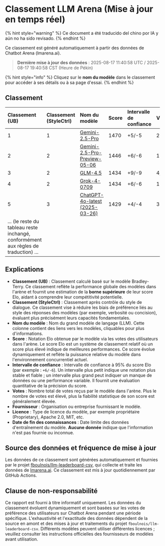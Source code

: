 # Classement LLM Arena (Mise à jour en temps réel)


{% hint style="warning" %}
Ce document a été traducido del chino por IA y aún no ha sido revisado.
{% endhint %}




Ce classement est généré automatiquement à partir des données de Chatbot Arena (lmarena.ai).

> **Dernière mise à jour des données** : 2025-08-17 11:40:58 UTC / 2025-08-17 19:40:58 CST (Heure de Pékin)

{% hint style="info" %}
Cliquez sur le **nom du modèle** dans le classement pour accéder à ses détails ou à sa page d'essai.
{% endhint %}

## Classement

| Classement (UB) | Classement (StyleCtrl) | Nom du modèle                                                                                                                             | Score | Intervalle de confiance | Votes     | Fournisseur                    | Licence                    | Date de fin des connaissances |
|:----------------|:-----------------------|:-------------------------------------------------------------------------------------------------------------------------------------------|:------|:------------------------|:----------|:-------------------------------|:---------------------------|:------------------------------|
| 1               | 1                      | [Gemini-2.5-Pro](http://aistudio.google.com/app/prompts/new_chat?model=gemini-2.5-pro)                                                   | 1470  | +5/-5                   | 26,019    | Google                         | Propriétaire               | nan                           |
| 2               | 2                      | [Gemini-2.5-Pro-Preview-05-06](http://aistudio.google.com/app/prompts/new_chat?model=gemini-2.5-pro-preview-05-06)                       | 1446  | +6/-6                   | 13,715    | Google                         | Propriétaire               | nan                           |
| 3               | 2                      | [GLM-4.5](https://z.ai/blog/glm-4.5)                                                                                                     | 1434  | +9/-9                   | 4,112     | Z.ai                           | MIT                        | nan                           |
| 4               | 2                      | [Grok-4-0709](https://docs.x.ai/docs/models/grok-4-0709)                                                                                 | 1434  | +6/-6                   | 13,058    | xAI                            | Propriétaire               | nan                           |
| 5               | 3                      | [ChatGPT-4o-latest (2025-03-26)](https://x.com/OpenAI/status/1905331956856050135)                                                        | 1429  | +4/-4                   | 30,777    | OpenAI                         | Propriétaire               | nan                           |
| ... (le reste du tableau reste inchangé, conformément aux règles de traduction) ... | 

## Explications

- **Classement (UB)** : Classement calculé basé sur le modèle Bradley-Terry. Ce classement reflète la performance globale des modèles dans l'arène et fournit une estimation de la **borne supérieure** de leur score Elo, aidant à comprendre leur compétitivité potentielle.
- **Classement (StyleCtrl)** : Classement après contrôle du style de dialogue. Ce classement vise à réduire les biais de préférence liés au style des réponses des modèles (par exemple, verbosité ou concision), évaluant plus précisément leurs capacités fondamentales.
- **Nom du modèle** : Nom du grand modèle de langage (LLM). Cette colonne contient des liens vers les modèles, cliquables pour plus d'informations.
- **Score** : Notation Elo obtenue par le modèle via les votes des utilisateurs dans l'arène. Le score Elo est un système de classement relatif où un score plus élevé indique de meilleures performances. Ce score évolue dynamiquement et reflète la puissance relative du modèle dans l'environnement concurrentiel actuel.
- **Intervalle de confiance** : Intervalle de confiance à 95% du score Elo (par exemple : `+6/-6`). Un intervalle plus petit indique une notation plus stable et fiable ; un intervalle plus grand peut indiquer un manque de données ou une performance variable. Il fournit une évaluation quantitative de la précision du score.
- **Votes** : Nombre total de votes reçus par le modèle dans l'arène. Plus le nombre de votes est élevé, plus la fiabilité statistique de son score est généralement élevée.
- **Fournisseur** : Organisation ou entreprise fournissant le modèle.
- **Licence** : Type de licence du modèle, par exemple propriétaire (Proprietary), Apache 2.0, MIT, etc.
- **Date de fin des connaissances** : Date limite des données d'entraînement du modèle. **Aucune donnée** indique que l'information n'est pas fournie ou inconnue.

## Source des données et fréquence de mise à jour

Les données de ce classement sont générées automatiquement et fournies par le projet [fboulnois/llm-leaderboard-csv](https://github.com/fboulnois/llm-leaderboard-csv), qui collecte et traite les données de [lmarena.ai](https://lmarena.ai/). Ce classement est mis à jour quotidiennement par GitHub Actions.

## Clause de non-responsabilité

Ce rapport est fourni à titre informatif uniquement. Les données du classement évoluent dynamiquement et sont basées sur les votes de préférence des utilisateurs sur Chatbot Arena pendant une période spécifique. L'exhaustivité et l'exactitude des données dépendent de la source en amont et des mises à jour et traitements du projet `fboulnois/llm-leaderboard-csv`. Différents modèles peuvent utiliser différentes licences ; veuillez consulter les instructions officielles des fournisseurs de modèles avant utilisation.